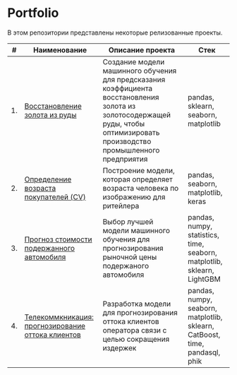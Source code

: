 # Portfolio
В этом репозитории представлены некоторые релизованные проекты.  

| # | Наименование | Описание проекта | Стек |
| --------------------------- | --------------------------- | --------------------------- | --------------------------- |
| 1. | [Восстановление золота из руды](https://github.com/chekhd/Portfolio/blob/main/%D0%92%D0%BE%D1%81%D1%81%D1%82%D0%B0%D0%BD%D0%BE%D0%B2%D0%BB%D0%B5%D0%BD%D0%B8%D0%B5%20%D0%B7%D0%BE%D0%BB%D0%BE%D1%82%D0%B0%20%D0%B8%D0%B7%20%D1%80%D1%83%D0%B4%D1%8B.ipynb) | Создание модели машинного обучения для предсказания коэффициента восстановления золота из золотосодержащей руды, чтобы оптимизировать производство промышленного предприятия | pandas, sklearn, seaborn, matplotlib  |
| 2. | [Определение возраста покупателей (CV)](https://github.com/chekhd/Portfolio/blob/main/%D0%9A%D0%BE%D0%BC%D0%BF%D1%8C%D1%8E%D1%82%D0%B5%D1%80%D0%BD%D0%BE%D0%B5%20%D0%B7%D1%80%D0%B5%D0%BD%D0%B8%D0%B5%20%D0%B4%D0%BB%D1%8F%20%D0%BC%D0%B0%D0%B3%D0%B0%D0%B7%D0%B8%D0%BD%D0%B0.ipynb) | Построение модели, которая определяет возраста человека по изображению для ритейлера | pandas, seaborn, matplotlib, keras |
| 3. | [Прогноз стоимости подержанного автомобиля](https://github.com/chekhd/Portfolio/blob/main/%D0%9E%D0%BF%D1%80%D0%B5%D0%B4%D0%B5%D0%BB%D0%B5%D0%BD%D0%B8%D0%B5%20%D1%81%D1%82%D0%BE%D0%B8%D0%BC%D0%BE%D1%81%D1%82%D0%B8%20%D0%B0%D0%B2%D1%82%D0%BE%D0%BC%D0%BE%D0%B1%D0%B8%D0%BB%D1%8F.ipynb) | Выбор лучшей модели машинного обучения для прогнозирования рыночной цены подержаного автомобиля | pandas, numpy, statistics, time, seaborn, matplotlib, sklearn, LightGBM  |
| 4. | [Телекоммкникация: прогнозирование оттока клиентов](https://github.com/chekhd/Portfolio/blob/main/%D0%A2%D0%B5%D0%BB%D0%B5%D0%BA%D0%BE%D0%BC.ipynb) | Разработка модели для прогнозирования оттока клиентов оператора связи с целью сокращения издержек | pandas, numpy, seaborn, matplotlib, sklearn, CatBoost, time, pandasql, phik |
